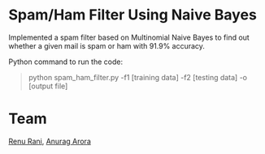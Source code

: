 # Spam/Ham Filter Using Naive Bayes


Implemented a spam filter based on Multinomial Naive Bayes to find out whether a given mail is spam or ham with 91.9% accuracy.  

Python command to run the code:

> python spam_ham_filter.py -f1 [training data] -f2 [testing data] -o [output file]

# Team
[Renu Rani](https://github.com/techiepanda), [Anurag Arora](https://github.com/geekyspartan)
